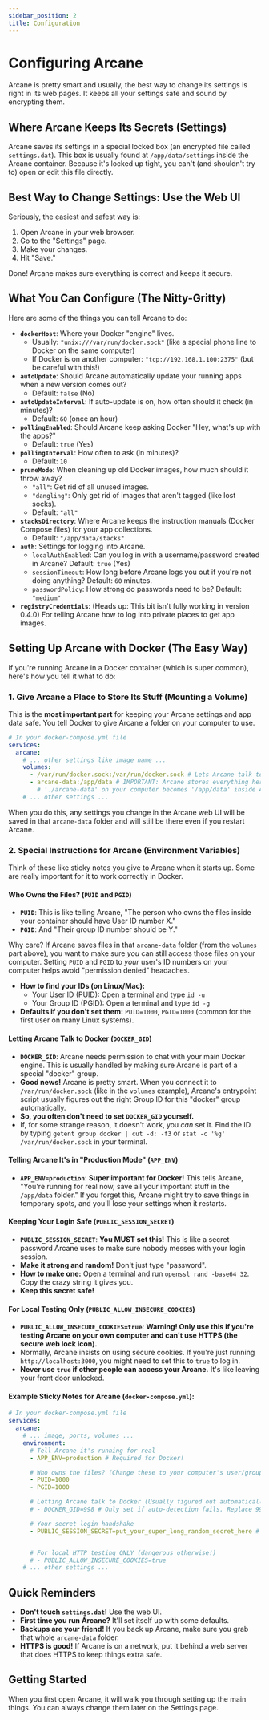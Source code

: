 ```yaml
---
sidebar_position: 2
title: Configuration
---
```


# Configuring Arcane

Arcane is pretty smart and usually, the best way to change its settings is right in its web pages. It keeps all your settings safe and sound by encrypting them.

## Where Arcane Keeps Its Secrets (Settings)

Arcane saves its settings in a special locked box (an encrypted file called `settings.dat`). This box is usually found at `/app/data/settings` inside the Arcane container. Because it's locked up tight, you can't (and shouldn't try to) open or edit this file directly.

## Best Way to Change Settings: Use the Web UI

Seriously, the easiest and safest way is:

1.  Open Arcane in your web browser.
2.  Go to the "Settings" page.
3.  Make your changes.
4.  Hit "Save."

Done! Arcane makes sure everything is correct and keeps it secure.

## What You Can Configure (The Nitty-Gritty)

Here are some of the things you can tell Arcane to do:

- **`dockerHost`**: Where your Docker "engine" lives.
  - Usually: `"unix:///var/run/docker.sock"` (like a special phone line to Docker on the same computer)
  - If Docker is on another computer: `"tcp://192.168.1.100:2375"` (but be careful with this!)
- **`autoUpdate`**: Should Arcane automatically update your running apps when a new version comes out?
  - Default: `false` (No)
- **`autoUpdateInterval`**: If auto-update is on, how often should it check (in minutes)?
  - Default: `60` (once an hour)
- **`pollingEnabled`**: Should Arcane keep asking Docker "Hey, what's up with the apps?"
  - Default: `true` (Yes)
- **`pollingInterval`**: How often to ask (in minutes)?
  - Default: `10`
- **`pruneMode`**: When cleaning up old Docker images, how much should it throw away?
  - `"all"`: Get rid of all unused images.
  - `"dangling"`: Only get rid of images that aren't tagged (like lost socks).
  - Default: `"all"`
- **`stacksDirectory`**: Where Arcane keeps the instruction manuals (Docker Compose files) for your app collections.
  - Default: `"/app/data/stacks"`
- **`auth`**: Settings for logging into Arcane.
  - `localAuthEnabled`: Can you log in with a username/password created in Arcane? Default: `true` (Yes)
  - `sessionTimeout`: How long before Arcane logs you out if you're not doing anything? Default: `60` minutes.
  - `passwordPolicy`: How strong do passwords need to be? Default: `"medium"`
- **`registryCredentials`**: (Heads up: This bit isn't fully working in version 0.4.0) For telling Arcane how to log into private places to get app images.

## Setting Up Arcane with Docker (The Easy Way)

If you're running Arcane in a Docker container (which is super common), here's how you tell it what to do:

### 1. Give Arcane a Place to Store Its Stuff (Mounting a Volume)

This is the **most important part** for keeping your Arcane settings and app data safe. You tell Docker to give Arcane a folder on your computer to use.

```yaml
# In your docker-compose.yml file
services:
  arcane:
    # ... other settings like image name ...
    volumes:
      - /var/run/docker.sock:/var/run/docker.sock # Lets Arcane talk to Docker
      - arcane-data:/app/data # IMPORTANT: Arcane stores everything here!
        # './arcane-data' on your computer becomes '/app/data' inside Arcane.
    # ... other settings ...
```

When you do this, any settings you change in the Arcane web UI will be saved in that `arcane-data` folder and will still be there even if you restart Arcane.

### 2. Special Instructions for Arcane (Environment Variables)

Think of these like sticky notes you give to Arcane when it starts up. Some are really important for it to work correctly in Docker.

#### Who Owns the Files? (`PUID` and `PGID`)

- **`PUID`**: This is like telling Arcane, "The person who owns the files inside your container should have User ID number X."
- **`PGID`**: And "Their group ID number should be Y."

Why care? If Arcane saves files in that `arcane-data` folder (from the `volumes` part above), you want to make sure _you_ can still access those files on your computer. Setting `PUID` and `PGID` to _your_ user's ID numbers on your computer helps avoid "permission denied" headaches.

- **How to find your IDs (on Linux/Mac):**
  - Your User ID (PUID): Open a terminal and type `id -u`
  - Your Group ID (PGID): Open a terminal and type `id -g`
- **Defaults if you don't set them:** `PUID=1000`, `PGID=1000` (common for the first user on many Linux systems).

#### Letting Arcane Talk to Docker (`DOCKER_GID`)

- **`DOCKER_GID`**: Arcane needs permission to chat with your main Docker engine. This is usually handled by making sure Arcane is part of a special "docker" group.
- **Good news!** Arcane is pretty smart. When you connect it to `/var/run/docker.sock` (like in the `volumes` example), Arcane's entrypoint script usually figures out the right Group ID for this "docker" group automatically.
- **So, you often don't need to set `DOCKER_GID` yourself.**
- If, for some strange reason, it doesn't work, you _can_ set it. Find the ID by typing `getent group docker | cut -d: -f3` or `stat -c '%g' /var/run/docker.sock` in your terminal.

#### Telling Arcane It's in "Production Mode" (`APP_ENV`)

- **`APP_ENV=production`**: **Super important for Docker!** This tells Arcane, "You're running for real now, save all your important stuff in the `/app/data` folder." If you forget this, Arcane might try to save things in temporary spots, and you'll lose your settings when it restarts.

#### Keeping Your Login Safe (`PUBLIC_SESSION_SECRET`)

- **`PUBLIC_SESSION_SECRET`**: **You MUST set this!** This is like a secret password Arcane uses to make sure nobody messes with your login session.
- **Make it strong and random!** Don't just type "password".
- **How to make one:** Open a terminal and run `openssl rand -base64 32`. Copy the crazy string it gives you.
- **Keep this secret safe!**

#### For Local Testing Only (`PUBLIC_ALLOW_INSECURE_COOKIES`)

- **`PUBLIC_ALLOW_INSECURE_COOKIES=true`**: **Warning! Only use this if you're testing Arcane on your own computer and can't use HTTPS (the secure web lock icon).**
- Normally, Arcane insists on using secure cookies. If you're just running `http://localhost:3000`, you might need to set this to `true` to log in.
- **Never use `true` if other people can access your Arcane.** It's like leaving your front door unlocked.

#### Example Sticky Notes for Arcane (`docker-compose.yml`):

```yaml
# In your docker-compose.yml file
services:
  arcane:
    # ... image, ports, volumes ...
    environment:
      # Tell Arcane it's running for real
      - APP_ENV=production # Required for Docker!

      # Who owns the files? (Change these to your computer's user/group IDs)
      - PUID=1000
      - PGID=1000

      # Letting Arcane talk to Docker (Usually figured out automatically)
      # - DOCKER_GID=998 # Only set if auto-detection fails. Replace 998 with your Docker group's GID.

      # Your secret login handshake
      - PUBLIC_SESSION_SECRET=put_your_super_long_random_secret_here # Replace this!


      # For local HTTP testing ONLY (dangerous otherwise!)
      # - PUBLIC_ALLOW_INSECURE_COOKIES=true
    # ... other settings ...
```

## Quick Reminders

- **Don't touch `settings.dat`!** Use the web UI.
- **First time you run Arcane?** It'll set itself up with some defaults.
- **Backups are your friend!** If you back up Arcane, make sure you grab that whole `arcane-data` folder.
- **HTTPS is good!** If Arcane is on a network, put it behind a web server that does HTTPS to keep things extra safe.

## Getting Started

When you first open Arcane, it will walk you through setting up the main things. You can always change them later on the Settings page.
